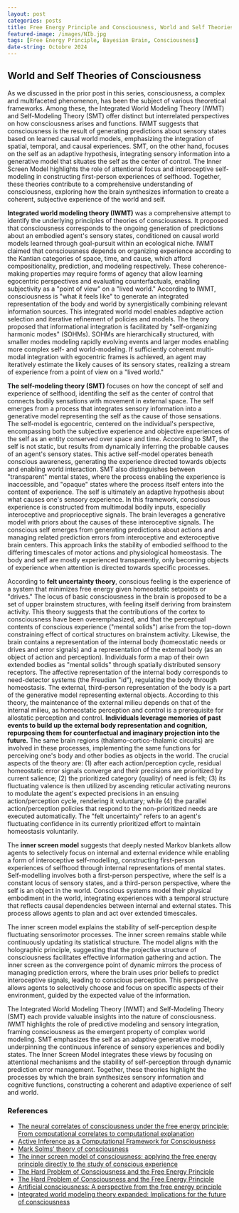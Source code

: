 ```yaml
---
layout: post
categories: posts
title: Free Energy Principle and Consciousness, World and Self Theories of Consciousness
featured-image: /images/NIb.jpg
tags: [Free Energy Principle, Bayesian Brain, Consciousness]
date-string: Octobre 2024
---
```

## World and Self Theories of Consciousness

As we discussed in the prior post in this series, consciousness, a complex and multifaceted phenomenon, has been the subject of various theoretical frameworks. Among these, the Integrated World Modeling Theory (IWMT) and Self-Modeling Theory (SMT) offer distinct but interrelated perspectives on how consciousness arises and functions. IWMT suggests that consciousness is the result of generating predictions about sensory states based on learned causal world models, emphasizing the integration of spatial, temporal, and causal experiences. SMT, on the other hand, focuses on the self as an adaptive hypothesis, integrating sensory information into a generative model that situates the self as the center of control. The Inner Screen Model highlights the role of attentional focus and interoceptive self-modeling in constructing first-person experiences of selfhood. Together, these theories contribute to a comprehensive understanding of consciousness, exploring how the brain synthesizes information to create a coherent, subjective experience of the world and self.


**Integrated world modeling theory (IWMT)** was a comprehensive attempt to identify the underlying principles of theories of consciousness. It proposed that consciousness corresponds to the ongoing generation of predictions about an embodied agent's sensory states, conditioned on causal world models learned through goal-pursuit within an ecological niche. IWMT claimed that consciousness depends on organizing experience according to the Kantian categories of space, time, and cause, which afford compositionality, prediction, and modeling respectively. These coherence-making properties may require forms of agency that allow learning egocentric perspectives and evaluating counterfactuals, enabling subjectivity as a "point of view" on a "lived world." According to IWMT, consciousness is "what it feels like" to generate an integrated representation of the body and world by synergistically combining relevant information sources. This integrated world model enables adaptive action selection and iterative refinement of policies and models. The theory proposed that informational integration is facilitated by "self-organizing harmonic modes" (SOHMs). SOHMs are hierarchically structured, with smaller modes modeling rapidly evolving events and larger modes enabling more complex self- and world-modeling. If sufficiently coherent multi-modal integration with egocentric frames is achieved, an agent may iteratively estimate the likely causes of its sensory states, realizing a stream of experience from a point of view on a "lived world." 


**The self-modeling theory (SMT)** focuses on how the concept of self and experience of selfhood, identifing the self as the center of control that connects bodily sensations with movement in external space. The self emerges from a process that integrates sensory information into a generative model representing the self as the cause of those sensations. The self-model is egocentric, centered on the individual's perspective, encompassing both the subjective experience and objective experiences of the self as an entity conserved over space and time. According to SMT, the self is not static, but results from dynamically inferring the probable causes of an agent's sensory states. This active self-model operates beneath conscious awareness, generating the experience directed towards objects and enabling world interaction. SMT also distinguishes between "transparent" mental states, where the process enabling the experience is inaccessible, and "opaque" states where the process itself enters into the content of experience. The self is ultimately an adaptive hypothesis about what causes one's sensory experience. In this framework, conscious experience is constructed from multimodal bodily inputs, especially interoceptive and proprioceptive signals. The brain leverages a generative model with priors about the causes of these interoceptive signals. The conscious self emerges from generating predictions about actions and managing related prediction errors from interoceptive and exteroceptive brain centers. This approach links the stability of embodied selfhood to the differing timescales of motor actions and physiological homeostasis. The body and self are mostly experienced transparently, only becoming objects of experience when attention is directed towards specific processes. 

According to **felt uncertainty theory**, conscious feeling is the experience of a system that minimizes free energy given homeostatic setpoints or "drives." The locus of basic consciousness in the brain is proposed to be a set of upper brainstem structures, with feeling itself deriving from brainstem activity. This theory suggests that the contributions of the cortex to consciousness have been overemphasized, and that the perceptual contents of conscious experience ("mental solids") arise from the top-down constraining effect of cortical structures on brainstem activity. Likewise, the brain contains a representation of the internal body (homeostatic needs or drives and error signals) and a representation of the external body (as an object of action and perception). Individuals form a map of their own extended bodies as "mental solids" through spatially distributed sensory receptors. The affective representation of the internal body corresponds to need-detector systems (the Freudian "id"), regulating the body through homeostasis. The external, third-person representation of the body is a part of the generative model representing external objects. According to this theory, the maintenance of the external milieu depends on that of the internal milieu, as homeostatic perception and control is a prerequisite for allostatic perception and control. **Individuals leverage memories of past events to build up the external body representation and cognition, repurposing them for counterfactual and imaginary projection into the future.** The same brain regions (thalamo-cortico-thalamic circuits) are involved in these processes, implementing the same functions for perceiving one's body and other bodies as objects in the world. The crucial aspects of the theory are: (1) after each action/perception cycle, residual homeostatic error signals converge and their precisions are prioritized by current salience; (2) the prioritized category (quality) of need is felt; (3) its fluctuating valence is then utilized by ascending reticular activating neurons to modulate the agent's expected precisions in an ensuing action/perception cycle, rendering it voluntary; while (4) the parallel action/perception policies that respond to the non-prioritized needs are executed automatically. The "felt uncertainty" refers to an agent's fluctuating confidence in its currently prioritized effort to maintain homeostasis voluntarily.


The **inner screen model** suggests that deeply nested Markov blankets allow agents to selectively focus on internal and external evidence while enabling a form of interoceptive self-modelling, constructing first-person experiences of selfhood through internal representations of mental states. Self-modelling involves both a first-person perspective, where the self is a constant locus of sensory states, and a third-person perspective, where the self is an object in the world. Conscious systems model their physical embodiment in the world, integrating experiences with a temporal structure that reflects causal dependencies between internal and external states. This process allows agents to plan and act over extended timescales.

The inner screen model explains the stability of self-perception despite fluctuating sensorimotor processes. The inner screen remains stable while continuously updating its statistical structure. The model aligns with the holographic principle, suggesting that the projective structure of consciousness facilitates effective information gathering and action. The inner screen as the convergence point of dynamic mirrors the process of managing prediction errors, where the brain uses prior beliefs to predict interoceptive signals, leading to conscious perception. This perspective allows agents to selectively choose and focus on specific aspects of their environment, guided by the expected value of the information. 

The Integrated World Modeling Theory (IWMT) and Self-Modeling Theory (SMT) each provide valuable insights into the nature of consciousness. IWMT highlights the role of predictive modeling and sensory integration, framing consciousness as the emergent property of complex world modeling. SMT emphasizes the self as an adaptive generative model, underpinning the continuous inference of sensory experiences and bodily states. The Inner Screen Model integrates these views by focusing on attentional mechanisms and the stability of self-perception through dynamic prediction error management. Together, these theories highlight the processes by which the brain synthesizes sensory information and cognitive functions, constructing a coherent and adaptive experience of self and world.

### References

- [The neural correlates of consciousness under the free energy principle: From computational correlates to computational explanation](https://www.researchgate.net/publication/354961263_The_neural_correlates_of_consciousness_under_the_free_energy_principle_From_computational_correlates_to_computational_explanation)
- [Active Inference as a Computational Framework for Consciousness](https://link.springer.com/article/10.1007/s13164-021-00579-w) 
- [Mark Solms’ theory of consciousness](https://selfawarepatterns.com/2021/02/25/mark-solms-theory-of-consciousness/) 
- [The inner screen model of consciousness: applying the free energy principle directly to the study of conscious experience](https://www.researchgate.net/publication/370494846_The_inner_screen_model_of_consciousness_applying_the_free_energy_principle_directly_to_the_study_of_conscious_experience) 
- [The Hard Problem of Consciousness and the Free Energy Principle](https://www.ncbi.nlm.nih.gov/pmc/articles/PMC6363942/)
- [The Hard Problem of Consciousness and the Free Energy Principle ](https://www.frontiersin.org/journals/psychology/articles/10.3389/fpsyg.2018.02714/full)
- [Artificial consciousness: A perspective from the free energy principle](https://philarchive.org/archive/WIECLL) 
- [Integrated world modeling theory expanded: Implications for the future of consciousness](https://www.frontiersin.org/articles/10.3389/fncom.2022.642397/full)

